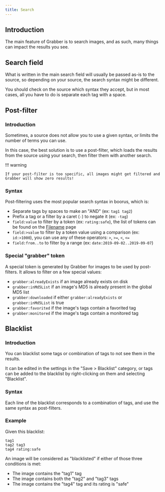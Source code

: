 ```yaml
---
title: Search
---
```



## Introduction

The main feature of Grabber is to search images, and as such, many things can impact the results you see.


## Search field

What is written in the main search field will usually be passed as-is to the source, so depending on your source, the search syntax might be different.

You should check on the source which syntax they accept, but in most cases, all you have to do is separate each tag with a space.


## Post-filter

### Introduction
Sometimes, a source does not allow you to use a given syntax, or limits the number of terms you can use.

In this case, the best solution is to use a post-filter, which loads the results from the source using your search, then filter them with another search.

!!! warning

    If your post-filter is too specific, all images might get filtered and Grabber will show zero results!

### Syntax
Post-filtering uses the most popular search syntax in boorus, which is:

* Separate tags by spaces to make an "AND" (ex: `tag1 tag2`)
* Prefix a tag or a filter by a caret (`-`) to negate it (ex: `-tag`)
* `field:value` to filter by a token (ex: `rating:safe`), the list of tokens can be found on the [Filename](filename.md) page
* `field:>value` to filter by a token value using a comparison (ex: `id:>1000`), you can use any of these operators: `>`, `>=`, `<`, `<=`
* `field:from..to` to filter by a range (ex: `date:2019-09-02..2019-09-07`)

### Special "grabber" token
A special token is generated by Grabber for images to be used by post-filters. It allows to filter on a few special values:

* `grabber:alreadyExists` if an image already exists on disk
* `grabber:inMd5List` if an image's MD5 is already present in the global MD5 list
* `grabber:downloaded` if either `grabber:alreadyExists` or `grabber:inMd5List` is true
* `grabber:favorited` if the image's tags contain a favorited tag
* `grabber:monitored` if the image's tags contain a monitored tag


## Blacklist

### Introduction
You can blacklist some tags or combination of tags to not see them in the results.

It can be edited in the settings in the "Save > Blacklist" category, or tags can be added to the blacklist by right-clicking on them and selecting "Blacklist".

### Syntax
Each line of the blacklist corresponds to a combination of tags, and use the same syntax as post-filters.

### Example
Given this blacklist:
```
tag1
tag2 tag3
tag4 rating:safe
```

An image will be considered as "blacklisted" if either of those three conditions is met:

* The image contains the "tag1" tag
* The image contains both the "tag2" and "tag3" tags
* The image contains the "tag4" tag and its rating is "safe"